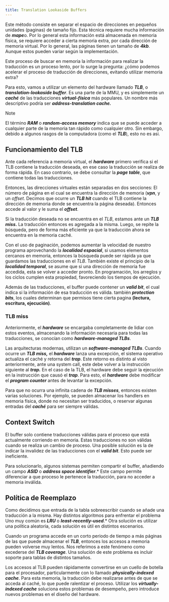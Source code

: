 ```yaml
---
title: Translation Lookaside Buffers
---
```


Este método consiste en separar el espacio de direcciones en pequeños unidades (paginas) de tamaño fijo. Esta técnica requiere mucha información de ***mape***o. Por lo general esta información está almacenada en memoria física, se requiere acceder a cierta memoria extra, por cada dirección de memoria virtual. Por lo general, las páginas tienen un tamaño de ***4kb***. Aunque estos pueden variar según la implementación.

Este proceso de buscar en memoria la información para realizar la traducción es un proceso lento, por lo surge la pregunta: ¿cómo podemos acelerar el proceso de traducción de direcciones, evitando utilizar memoria extra?

Para esto, vamos a utilizar un elemento del hardware llamado ***TLB***, o ***translation-lookaside buffer***. Es una parte de la MMU, y es simplemente un ***caché*** de las traducciones ***virtual-física*** más populares. Un nombre más descriptivo podría ser ***address-translation cache.***

> [!note]
> El término ***RAM*** o ***random-access memory*** indica que se puede acceder a cualquier parte de la memoria tan rápido como cualquier otro. Sin embargo, debido a algunos rasgos de la computadora (como el ***TLB***), esto no es asi.

## Funcionamiento del TLB

Ante cada referencia a memoria virtual, el ***hardware*** primero verifica si el TLB contiene la traducción deseada, en ese caso la traducción se realiza de forma rápida. En caso contrario, se debe consultar la ***page table***, que contiene todas las traducciones.

Entonces, las direcciones virtuales están separadas en dos secciones: El número de página en el cual se encuentra la dirección de memoria (***vpn***, y un *offset*. Decimos que ocurre un ***TLB hit*** cuando el TLB contiene la dirección de memoria donde se encuentra la página deseada). Entonces accede al valor y le suma el ***offset***.

Si la traducción deseada no se encuentra en el *TLB*, estamos ante un ***TLB miss*.** La traducción entonces es agregada a la misma. Luego, se repite la búsqueda, pero de forma más eficiente ya que la traducción ahora se encuentra en la memoria caché.

Con el uso de paginación, podemos aumentar la velocidad de nuestro programa aprovechando la ***localidad espacial***, si usamos elementos cercanos en memoria, entonces la búsqueda puede ser rápida ya que guardamos las traducciones en el *TLB*. También existe el principio de la ***localidad temporal***, se asume que si una dirección de memoria fue accedida, esta se volver a acceder pronto. En programación, los arreglos y los ciclos cumplen esta propiedad, favoreciendo los tiempos de ejecución.

Además de las traducciones, el buffer puede contener un ***valid bit***, el cual indica si la información de esa traducción es válida. también ***protection bits***, los cuales determinan que permisos tiene cierta pagina **(lectura, escritura, ejecución)**.

### TLB miss

Anteriormente, el ***hardware*** se encargaba completamente de lidiar con estos eventos, almacenando la información necesaria para todas las traducciones, se conocían como ***hardware-managed TLBs***.

Las arquitecturas modernas, utilizan un ***software-managed TLBs***. Cuando ocurre un ***TLB miss,*** el ***hardware*** lanza una excepción, el sistema operativo actualiza el caché y retorna del ***trap***. Este retorno es distinto al visto anteriormente, ante una system call, este debe volver a la instrucción siguiente al ***trap.*** En el caso de la TLB, el hardware debe seguir la ejecución en la instrucción que causó el ***trap***. Para esto, el ***hardware*** debe modificar el ***program counter*** antes de levantar la excepción.

Para que no ocurra una infinita cadena de ***TLB misses***, entonces existen varias soluciones. Por ejemplo, se pueden almacenar los handlers en memoria física, donde no necesitan ser traducidos, o reservar algunas entradas del ***caché*** para ser siempre válidas.

## Context Switch

El buffer solo contiene traducciones válidas para el proceso que está actualmente corriendo en memoria. Estas traducciones no son válidas cuando se realiza un cambio de proceso. Una posible solución es la de indicar la invalidez de las traducciones con el ***valid bit***. Esto puede ser ineficiente.

Para solucionarlo, algunos sistemas permiten compartir el buffer, añadiendo un campo ***ASID*** o ***address space identifier***.* Este campo permite diferenciar a que proceso le pertenece la traducción, para no acceder a memoria inválida.

## Política de Reemplazo

Como decidimos que entrada de la tabla sobreescribir cuando se añade una traducción a la misma. Hay distintos algoritmos para enfrentar el problema Uno muy común es ***LRU*** o ***least-recently-used***.* Otra solución es utilizar una política aleatoria, cada solución es útil en distintos escenarios.

Cuando un programa accede en un corto periodo de tiempo a más páginas de las que puede almacenar el ***TLB***, entonces los accesos a memoria pueden volverse muy lentos. Nos referimos a este fenómeno como excederse del ***TLB coverage***. Una solución de este problema es incluir soporte para tablas de distintos tamaños.

Los accesos al TLB pueden rápidamente convertirse en un cuello de botella para el procesador, particularmente con lo llamado ***physically-indexed cache***. Para esta memoria, la traducción debe realizarse antes de que se acceda al caché, lo que puede ralentizar el proceso. Utilizar los ***virtually-indexed cache*** soluciona estos problemas de desempeño, pero introduce nuevos problemas en el diseño del hardware.
